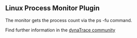 ## Linux Process Monitor Plugin

The monitor gets the process count via the ps -fu command. 

Find further information in the [dynaTrace community](https://community.dynatrace.com/community/display/DL/Linux+Process+Monitor+Plugin)

